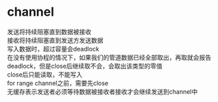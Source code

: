 # channel

发送将持续阻塞直到数据被接收  
接收将持续阻塞直到发送方发送数据  
写入数据时，超过容量会deadlock  
在没有使用协程的情况下，如果我们的管道数据已经全部取出，再取就会报告 deadlock，但是close后继续取不会，会取出该类型的零值  
close后只能读取，不能写入  
for range channel之前，需要先close  
无缓存表示发送者必须等待数据被接收者接收才会继续发送到channel中
